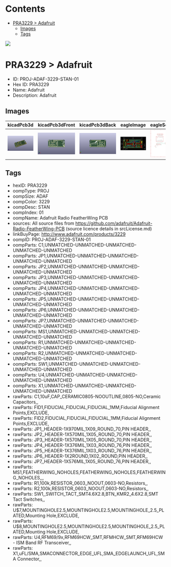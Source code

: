 



Contents
========

* [PRA3229 > Adafruit](#pra3229--adafruit)
	* [Images](#images)
	* [Tags](#tags)
  
![][im]
# PRA3229 > Adafruit

- ID: PROJ-ADAF-3229-STAN-01
- Hex ID: PRA3229
- Name: Adafruit
- Description: Adafruit

## Images
  
  

|kicadPcb3d|kicadPcb3dFront|kicadPcb3dBack|eagleImage|eagleSchemImage|
| :---: | :---: | :---: | :---: | :---: |
|[![kicadPcb3d](kicadPcb3d_140.png)](kicadPcb3d.png)|[![kicadPcb3dFront](kicadPcb3dFront_140.png)](kicadPcb3dFront.png)|[![kicadPcb3dBack](kicadPcb3dBack_140.png)](kicadPcb3dBack.png)|[![eagleImage](eagleImage_140.png)](eagleImage.png)|[![eagleSchemImage](eagleSchemImage_140.png)](eagleSchemImage.png)|

## Tags

- hexID: PRA3229
- oompType: PROJ
- oompSize: ADAF
- oompColor: 3229
- oompDesc: STAN
- oompIndex: 01
- oompName: Adafruit Radio FeatherWing PCB
- sources: All source files from https://github.com/adafruit/Adafruit-Radio-FeatherWing-PCB (source licence details in srcLicense.md)
- linkBuyPage: http://www.adafruit.com/products/3229
- oompID: PROJ-ADAF-3229-STAN-01
- oompParts: C1,UNMATCHED-UNMATCHED-UNMATCHED-UNMATCHED-UNMATCHED
- oompParts: JP1,UNMATCHED-UNMATCHED-UNMATCHED-UNMATCHED-UNMATCHED
- oompParts: JP2,UNMATCHED-UNMATCHED-UNMATCHED-UNMATCHED-UNMATCHED
- oompParts: JP3,UNMATCHED-UNMATCHED-UNMATCHED-UNMATCHED-UNMATCHED
- oompParts: JP4,UNMATCHED-UNMATCHED-UNMATCHED-UNMATCHED-UNMATCHED
- oompParts: JP5,UNMATCHED-UNMATCHED-UNMATCHED-UNMATCHED-UNMATCHED
- oompParts: JP6,UNMATCHED-UNMATCHED-UNMATCHED-UNMATCHED-UNMATCHED
- oompParts: JP7,UNMATCHED-UNMATCHED-UNMATCHED-UNMATCHED-UNMATCHED
- oompParts: MS1,UNMATCHED-UNMATCHED-UNMATCHED-UNMATCHED-UNMATCHED
- oompParts: R1,UNMATCHED-UNMATCHED-UNMATCHED-UNMATCHED-UNMATCHED
- oompParts: R2,UNMATCHED-UNMATCHED-UNMATCHED-UNMATCHED-UNMATCHED
- oompParts: SW1,UNMATCHED-UNMATCHED-UNMATCHED-UNMATCHED-UNMATCHED
- oompParts: U4,UNMATCHED-UNMATCHED-UNMATCHED-UNMATCHED-UNMATCHED
- oompParts: X1,UNMATCHED-UNMATCHED-UNMATCHED-UNMATCHED-UNMATCHED
- rawParts: C1,10uF,CAP_CERAMIC0805-NOOUTLINE,0805-NO,Ceramic Capacitors,,
- rawParts: FID1,FIDUCIAL,FIDUCIAL,FIDUCIAL_1MM,Fiducial Alignment Points,EXCLUDE,
- rawParts: FID2,FIDUCIAL,FIDUCIAL,FIDUCIAL_1MM,Fiducial Alignment Points,EXCLUDE,
- rawParts: JP1,,HEADER-1X970MIL,1X09_ROUND_70,PIN HEADER,,
- rawParts: JP2,,HEADER-1X570MIL,1X05_ROUND_70,PIN HEADER,,
- rawParts: JP3,,HEADER-1X570MIL,1X05_ROUND_70,PIN HEADER,,
- rawParts: JP4,,HEADER-1X376MIL,1X03_ROUND_76,PIN HEADER,,
- rawParts: JP5,,HEADER-1X376MIL,1X03_ROUND_76,PIN HEADER,,
- rawParts: JP6,,HEADER-1X2ROUND,1X02_ROUND,PIN HEADER,,
- rawParts: JP7,,HEADER-1X576MIL,1X05_ROUND_76,PIN HEADER,,
- rawParts: MS1,FEATHERWING_NOHOLES,FEATHERWING_NOHOLES,FEATHERWING_NOHOLES,,,
- rawParts: R1,100k,RESISTOR_0603_NOOUT,0603-NO,Resistors,,
- rawParts: R2,100k,RESISTOR_0603_NOOUT,0603-NO,Resistors,,
- rawParts: SW1,,SWITCH_TACT_SMT4.6X2.8,BTN_KMR2_4.6X2.8,SMT Tact Switches,,
- rawParts: U$7,MOUNTINGHOLE2.5,MOUNTINGHOLE2.5,MOUNTINGHOLE_2.5_PLATED,Mounting Hole,EXCLUDE,
- rawParts: U$8,MOUNTINGHOLE2.5,MOUNTINGHOLE2.5,MOUNTINGHOLE_2.5_PLATED,Mounting Hole,EXCLUDE,
- rawParts: U4,RFM69/9x,RFM69HCW_SMT,RFMHCW_SMT,RFM69HCW - ISM Band RF Transceiver,,
- rawParts: X1,uFL/SMA,SMACONNECTOR_EDGE_UFL,SMA_EDGELAUNCH_UFL,SMA Connector,,



[im]: kicadPcb3d_450.png
